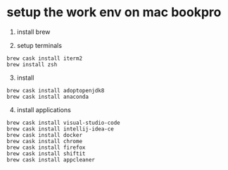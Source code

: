 # setup the work env on mac bookpro

1. install brew

2. setup terminals

```
brew cask install iterm2
brew install zsh
```

3. install

```
brew cask install adoptopenjdk8
brew cask install anaconda
```

4. install applications

```
brew cask install visual-studio-code
brew cask install intellij-idea-ce
brew cask install docker
brew cask install chrome
brew cask install firefox
brew cask install shiftit
brew cask install appcleaner
```